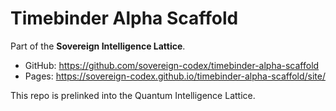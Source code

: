 # Timebinder Alpha Scaffold

Part of the **Sovereign Intelligence Lattice**.

- GitHub: https://github.com/sovereign-codex/timebinder-alpha-scaffold
- Pages: https://sovereign-codex.github.io/timebinder-alpha-scaffold/site/

This repo is prelinked into the Quantum Intelligence Lattice.
